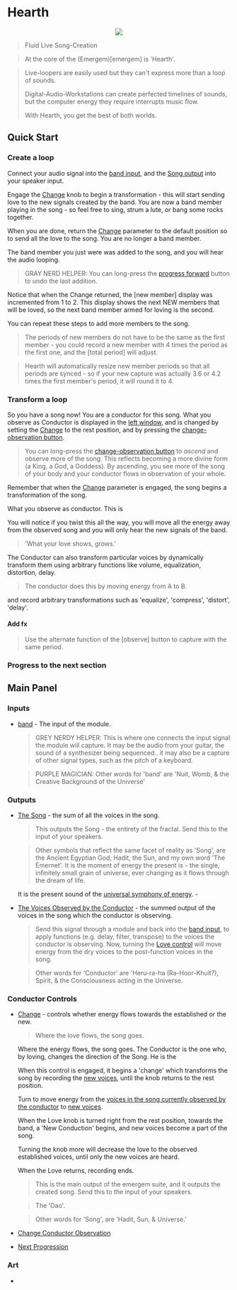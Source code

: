 <!---
start: affixing
affixed: blueprint
blueprint: hearth-blueprint.svg
preview: hearth.svg
-->

# Hearth

<p align='center' class='md-only'>
  <img src='hearth-blueprint.svg'/>
</p>

> Fluid Live Song-Creation

> At the core of the (Emergem)[emergem] is 'Hearth'.



> Live-loopers are easily used but they can't express more than a loop of sounds.
>
> Digital-Audio-Workstations can create perfected timelines of sounds, but the computer energy they require interrupts music flow.
>
> With Hearth, you get the best of both worlds.


## Quick Start

### Create a loop

Connect your audio signal into the [band input](#inputs-band), and the [Song output](#outputs-song) into your speaker input.

Engage the [Change](#controls-change) knob to begin a transformation - this will start sending love to the new signals created by the band. You are now a band member playing in the song - so feel free to sing, strum a lute, or bang some rocks together.

When you are done, return the [Change](#controls-change) parameter to the default position so to send all the love to the song. You are no longer a band member.

The band member you just were was added to the song, and you will hear the audio looping.

> GRAY NERD HELPER: You can long-press the [progress forward](#controls-progress) button to undo the last addition.

Notice that when the Change returned, the [new member] display was incremented from 1 to 2. This display shows the next NEW members that will be loved, so the next band member armed for loving is the second.

You can repeat these steps to add more members to the song.

> The periods of new members do not have to be the same as the first member - you could record a new member with 4 times the period as the first one, and the [total period] will adjust.

> Hearth will automatically resize new member periods so that all periods are synced - so if your new capture was actually 3.6 or 4.2 times the first member's period, it will round it to 4.

### Transform a loop

So you have a song now! You are a conductor for this song. What you observe as Conductor is displayed in the [left window](#indicators-conductor), and is changed by setting the [Change](#controls-change) to the rest position, and by pressing the [change-observation button](#controls-change-observation).

> You can long-press the [change-observation button](#controls-change-observation) to _ascend_ and observe more of the song. This reflects becoming a more divine form (a King, a God, a Goddess). By ascending, you see more of the song of your body and your conductor flows in observation of your whole.

Remember that when the [Change](#controls-change) parameter is engaged, the song begins a transformation of the song.

What you observe as conductor. This is

You will notice if you twist this all the way, you will move all the energy away from the observed song and you will only hear the new signals of the band.

> 'What your love shows, grows.'

>

The Conductor can also transform particular voices by dynamically transform them using arbitrary functions like volume, equalization, distortion, delay.

> The conductor does this by moving energy from A to B.

 and record arbitrary transformations such as 'equalize', 'compress', 'distort', 'delay'.

#### Add fx

> Use the alternate function of the [observe] button to capture with the same period.



### Progress to the next section

## Main Panel

<!---
start: legend
-->


<!---
start: legend-group
slug: inputs
-->

### Inputs

* <!---
  x: 10
  y: 52
  slug: band
  type: labeled-socket
  -->
  <a name="inputs-" href='#inputs-vbps'>band</a> - The input of the module.

    > GREY NERDY HELPER: This is where one connects the input signal the module will capture. It may be the audio from your guitar, the sound of a synthesizer being sequenced.. it may also be a capture of other signal types, such as the pitch of a keyboard.

    > PURPLE MAGICIAN: Other words for 'band' are 'Nuit, Womb, & the Creative Background of the Universe'

<!---
end: legend-group
-->


<!---
start: legend-group
slug: outputs
-->

### Outputs

* <!---
  x: 10
  y: 52
  slug: song
  type: labeled-socket
  -->
  <a name="outputs-song" href='#outputs-song'>The Song</a> - the sum of all the voices in the song.

    > This outputs the Song - the entirety of the fractal. Send this to the input of your speakers.

    > Other symbols that reflect the same facet of reality as 'Song', are the Ancient Egyptian God, Hadit, the Sun, and my own word 'The Emernet'. It is the moment of energy the present is - the single, infinitely small grain of universe, ever changing as it flows through the dream of life.

    It is the present sound of the [universal symphony of energy](#indicators-bonsai). -

* <!---
  x: 10
  y: 52
  slug: observation
  type: labeled-socket
  -->
  <a name="outputs-observation" href='#outputs-observation'>The Voices Observed by the Conductor</a> - the summed output of the voices in the song which the conductor is observing.

    > Send this signal through a module and back into the [band input](#inputs-band), to apply functions (e.g. delay, filter, transpose) to the voices the conductor is observing. Now, turning the [Love control](#controls-love) will move energy from the dry voices to the post-function voices in the song.

    > Other words for 'Conductor' are 'Heru-ra-ha (Ra-Hoor-Khuit?), Spirit, & the Consciousness acting in the Universe.

<!---
end: legend-group
-->

<!---
start: legend-group
slug: controls
-->

### Conductor Controls
* <!---
  x: 10
  y: 52
  slug: love
  type: labeled-socket
  -->
  <a name="controls-love" href='#controls-love'>Change</a> - controls whether energy flows towards the established or the new.

  > Where the love flows, the song goes.

  Where the energy flows, the song goes. The Conductor is the one who, by loving, changes the direction of the Song. He is the

  When this control is engaged, it begins a 'change' which transforms the song by recording the [new voices](#indicators-new), until the knob returns to the rest position.

  Turn to move energy from the [voices in the song currently observed by the conductor](#indicators-observation) to [new voices](#indicators-new).

  When the Love knob is turned right from the rest position, towards the band, a 'New Conduction' begins, and new voices become a part of the song.

  Turning the knob more will decrease the love to the observed established voices, until only the new voices are heard.

   When the Love returns, recording ends.

    > This is the main output of the emergem suite, and it outputs the created song. Send this to the input of your speakers.

    > The 'Dao'.

    > Other words for 'Song', are 'Hadit, Sun, & Universe.'

* <!---
  x: 10
  y: 52
  slug: change-observation
  type: labeled-socket
  -->
  <a name="controls-change-observation" href='#controls-change-observation'>Change Conductor Observation</a>

* <!---
  x: 10
  y: 52
  slug: progress-forward
  type: labeled-socket
  -->
  <a name="controls-progress-forward" href='#controls-progress-forward'>Next Progression</a>

<!---
end: legend-group
-->

<!---
start: legend-group
slug: indicators
-->

### Art

* <!---
 x: 10
 y: 52
 slug: bonsai
 type: labeled-socket
 -->
 <a name="art-bonsai" href='#art-bonsai'>Dial</a> -
 > This visual is a symbol for the emernet. A fractal of shadow and light symbolized here as the bonsai tree... It is this universal symphony - and the matter it leaves in it's wake - which we reflect in our hallucinations of stars, roadways, and the apple on a table. What we are in our experience of life. A sound eminates from the flute of life, this sound is Hadit. Nuit is the flute and all it's infinite sonic potential.



<!---
end: legend-group
-->


<!---
end: legend
-->
<!---
end: affixing
-->
